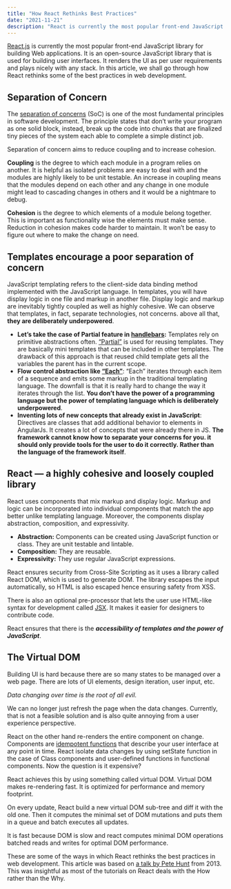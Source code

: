 ```yaml
---
title: "How React Rethinks Best Practices"
date: "2021-11-21"
description: "React is currently the most popular front-end JavaScript library for building Web applications. It is an open-source JavaScript library that is used for building user interfaces. It renders the UI as per user requirements and plays nicely with any stack. In this article, we shall go through how React rethinks some of the best practices in web development."
---
```


[React.js](https://reactjs.org/) is currently the most popular front-end JavaScript library for building Web applications. It is an open-source JavaScript library that is used for building user interfaces. It renders the UI as per user requirements and plays nicely with any stack. In this article, we shall go through how React rethinks some of the best practices in web development.

## Separation of Concern

The [separation of concerns](https://en.wikipedia.org/wiki/Separation_of_concerns) (SoC) is one of the most fundamental principles in software development. The principle states that don’t write your program as one solid block, instead, break up the code into chunks that are finalized tiny pieces of the system each able to complete a simple distinct job.

Separation of concern aims to reduce coupling and to increase cohesion.

**Coupling** is the degree to which each module in a program relies on another. It is helpful as isolated problems are easy to deal with and the modules are highly likely to be unit testable. An increase in coupling means that the modules depend on each other and any change in one module might lead to cascading changes in others and it would be a nightmare to debug.

**Cohesion** is the degree to which elements of a module belong together. This is important as functionality wise the elements must make sense. Reduction in cohesion makes code harder to maintain. It won’t be easy to figure out where to make the change on need.

## Templates encourage a poor separation of concern

JavaScript templating refers to the client-side data binding method implemented with the JavaScript language. In templates, you will have display logic in one file and markup in another file. Display logic and markup are inevitably tightly coupled as well as highly cohesive. We can observe that templates, in fact, separate technologies, not concerns. above all that, **they are deliberately underpowered**.

- **Let’s take the case of Partial feature in [handlebars](https://handlebarsjs.com/):** Templates rely on primitive abstractions often. [“Partial”](https://handlebarsjs.com/guide/partials.html) is used for reusing templates. They are basically mini templates that can be included in other templates. The drawback of this approach is that reused child template gets all the variables the parent has in the current scope.
- **Flow control abstraction like [“Each”](https://handlebarsjs.com/guide/builtin-helpers.html#each)**: “Each” iterates through each item of a sequence and emits some markup in the traditional templating language. The downfall is that it is really hard to change the way it iterates through the list. **You don’t have the power of a programming language but the power of templating language which is deliberately underpowered**.
- **Inventing lots of new concepts that already exist in JavaScript**: Directives are classes that add additional behavior to elements in AngularJs. It creates a lot of concepts that were already there in JS. **The framework cannot know how to separate your concerns for you. it should only provide tools for the user to do it correctly. Rather than the language of the framework itself**.

## React — a highly cohesive and loosely coupled library

React uses components that mix markup and display logic. Markup and logic can be incorporated into individual components that match the app better unlike templating language. Moreover, the components display abstraction, composition, and expressivity.

- **Abstraction:** Components can be created using JavaScript function or class. They are unit testable and lintable.
- **Composition:** They are reusable.
- **Expressivity:** They use regular JavaScript expressions.

React ensures security from Cross-Site Scripting as it uses a library called React DOM, which is used to generate DOM. The library escapes the input automatically, so HTML is also escaped hence ensuring safety from XSS.

There is also an optional pre-processor that lets the user use HTML-like syntax for development called [JSX](https://reactjs.org/docs/introducing-jsx.html). It makes it easier for designers to contribute code.

React ensures that there is the **_accessibility of templates and the power of JavaScript_**.

## The Virtual DOM

Building UI is hard because there are so many states to be managed over a web page. There are lots of UI elements, design iteration, user input, etc.

_Data changing over time is the root of all evil._

We can no longer just refresh the page when the data changes. Currently, that is not a feasible solution and is also quite annoying from a user experience perspective.

React on the other hand re-renders the entire component on change. Components are [idempotent functions](https://www.bmc.com/blogs/idempotence/#:~:text=Idempotence%20is%20any%20function%20that,that%20classifies%20a%20function%27s%20behavior.) that describe your user interface at any point in time. React isolate data changes by using setState function in the case of Class components and user-defined functions in functional components. Now the question is it expensive?

React achieves this by using something called virtual DOM. Virtual DOM makes re-rendering fast. It is optimized for performance and memory footprint.

On every update, React build a new virtual DOM sub-tree and diff it with the old one. Then it computes the minimal set of DOM mutations and puts them in a queue and batch executes all updates.

It is fast because DOM is slow and react computes minimal DOM operations batched reads and writes for optimal DOM performance.

These are some of the ways in which React rethinks the best practices in web development. This article was based on [a talk by Pete Hunt](https://www.youtube.com/watch?v=x7cQ3mrcKaY&t=11s) from 2013. This was insightful as most of the tutorials on React deals with the How rather than the Why.
